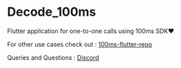 # Decode_100ms

Flutter application for one-to-one calls using 100ms SDK❤️

For other use cases check out : [100ms-flutter-repo](https://github.com/100mslive/100ms-flutter)

Queries and Questions : [Discord](https://discord.gg/XCtqR5Xj)
